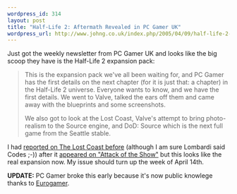 ```yaml
--- 
wordpress_id: 314
layout: post
title: "Half-Life 2: Aftermath Revealed in PC Gamer UK"
wordpress_url: http://www.johng.co.uk/index.php/2005/04/09/half-life-2-aftermath-revealed-in-pc-gamer-uk/
---
```

Just got the weekly newsletter from PC Gamer UK and looks like the big scoop they have is the Half-Life 2 expansion pack:

<blockquote>This is the expansion pack we've all been waiting for, and PC Gamer has the first details on the next chapter (for it is just that: a chapter) in the Half-Life 2 universe. Everyone wants to know, and we have the first details. We went to Valve, talked the ears off them and came away with the blueprints and some screenshots.

We also got to look at the Lost Coast, Valve's attempt to bring photo-realism to the Source engine, and DoD: Source which is the next full game from the Seattle stable.</blockquote>

I had <a href="http://www.johng.co.uk/index.php/2005/03/31/46/">reported on The Lost Coast before</a> (although I am sure Lombardi said Codes ;-)) after it <a href="http://www.johng.co.uk/index.php/2005/03/25/new-half-life-expansion-on-g4techtv-this-week/">appeared on "Attack of the Show"</a> but this looks like the real expansion now. My issue should turn up the week of April 14th.

<strong>UPDATE:</strong> PC Gamer broke this early because it's now public knowlege thanks to <a href="http://eurogamer.net/article.php?article_id=58579">Eurogamer</a>.
